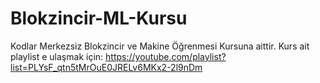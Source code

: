 # Blokzincir-ML-Kursu
Kodlar Merkezsiz Blokzincir ve Makine Öğrenmesi Kursuna aittir. 
Kurs ait playlist e ulaşmak için: https://youtube.com/playlist?list=PLYsF_qtn5tMrOuE0JRELv6MKx2-2l9nDm 

